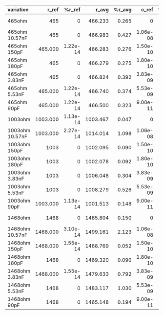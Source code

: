 | variation	| r_ref	| %r_ref	| r_avg	| %r_avg	| c_ref	| %c_ref	| c_avg	| %c_avg	|
| :-	| -:	| -:	| -:	| -:	| -:	| -:	| -:	| -:	|
| 465ohm	| 465	| 0	| 466.233	| 0.265	| 0	| inf	| 1.14e-10	| inf	|
| 465ohm 10.57nF	| 465	| 0	| 466.983	| 0.427	| 1.06e-08	| 0	| 2.06e-08	| 95.073	|
| 465ohm 150pF	| 465.000	| 1.22e-14	| 466.283	| 0.276	| 1.50e-10	| 0	| 2.88e-10	| 92.145	|
| 465ohm 180pF	| 465	| 0	| 466.279	| 0.275	| 1.80e-10	| 0	| 2.90e-10	| 61.290	|
| 465ohm 3.83nF	| 465	| 0	| 466.824	| 0.392	| 3.83e-09	| 2.16e-14	| 3.52e-09	| 8.183	|
| 465ohm 5.53nF	| 465.000	| 1.22e-14	| 466.740	| 0.374	| 5.53e-09	| 1.50e-14	| 5.24e-09	| 5.300	|
| 465ohm 90pF	| 465.000	| 1.22e-14	| 466.500	| 0.323	| 9.00e-11	| 2.87e-14	| 2.07e-10	| 129.617	|
| 1003ohm	| 1003.000	| 1.13e-14	| 1003.467	| 0.047	| 0	| inf	| 7.25e-14	| inf	|
| 1003ohm 10.57nF	| 1003.000	| 2.27e-14	| 1014.014	| 1.098	| 1.06e-08	| 0	| 1.02e-08	| 3.630	|
| 1003ohm 150pF	| 1003	| 0	| 1002.095	| 0.090	| 1.50e-10	| 0	| 1.76e-10	| 17.584	|
| 1003ohm 180pF	| 1003	| 0	| 1002.078	| 0.092	| 1.80e-10	| 0	| 1.78e-10	| 0.847	|
| 1003ohm 3.83nF	| 1003	| 0	| 1006.048	| 0.304	| 3.83e-09	| 0	| 3.41e-09	| 10.964	|
| 1003ohm 5.53nF	| 1003	| 0	| 1008.279	| 0.526	| 5.53e-09	| 1.50e-14	| 5.13e-09	| 7.211	|
| 1003ohm 90pF	| 1003.000	| 1.13e-14	| 1001.513	| 0.148	| 9.00e-11	| 0	| 9.49e-11	| 5.500	|
| 1468ohm	| 1468	| 0	| 1465.804	| 0.150	| 0	| inf	| 3.42e-11	| inf	|
| 1468ohm 10.57nF	| 1468.000	| 3.10e-14	| 1499.161	| 2.123	| 1.06e-08	| 1.57e-14	| 2.05e-08	| 94.398	|
| 1468ohm 150pF	| 1468.000	| 1.55e-14	| 1468.769	| 0.052	| 1.50e-10	| 0	| 1.35e-10	| 9.736	|
| 1468ohm 180pF	| 1468	| 0	| 1469.320	| 0.090	| 1.80e-10	| 0	| 1.38e-10	| 23.350	|
| 1468ohm 3.83nF	| 1468.000	| 1.55e-14	| 1479.633	| 0.792	| 3.83e-09	| 0	| 3.37e-09	| 11.930	|
| 1468ohm 5.53nF	| 1468	| 0	| 1483.117	| 1.030	| 5.53e-09	| 2.99e-14	| 5.11e-09	| 7.577	|
| 1468ohm 90pF	| 1468	| 0	| 1465.148	| 0.194	| 9.00e-11	| 0	| 6.35e-11	| 29.494	|
